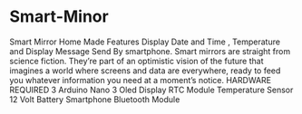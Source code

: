 # Smart-Minor
Smart Mirror Home Made Features Display Date and Time , Temperature and Display Message Send By smartphone. Smart mirrors are straight from science fiction. They’re part of an optimistic vision of the future that imagines a world where screens and data are everywhere, ready to feed you whatever information you need at a moment’s notice. HARDWARE REQUIRED 3 Arduino Nano 3 Oled Display RTC Module Temperature Sensor 12 Volt Battery Smartphone Bluetooth Module
